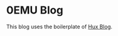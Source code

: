 # 0EMU Blog

This blog uses the boilerplate of [Hux Blog](https://github.com/Huxpro/huxpro.github.io).
